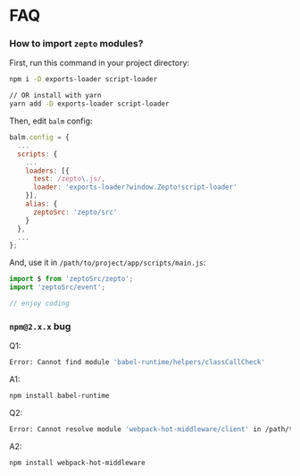 # FAQ

### How to import `zepto` modules?

First, run this command in your project directory:

```sh
npm i -D exports-loader script-loader

// OR install with yarn
yarn add -D exports-loader script-loader
```

Then, edit `balm` config:

```js
balm.config = {
  ...
  scripts: {
    ...
    loaders: [{
      test: /zepto\.js/,
      loader: 'exports-loader?window.Zepto!script-loader'
    }],
    alias: {
      zeptoSrc: 'zepto/src'
    }
  },
  ...
};
```

And, use it in `/path/to/project/app/scripts/main.js`:

```js
import $ from 'zeptoSrc/zepto';
import 'zeptoSrc/event';

// enjoy coding
```

### `npm@2.x.x` bug

Q1:

```sh
Error: Cannot find module 'babel-runtime/helpers/classCallCheck'
```

A1:

```sh
npm install babel-runtime
```

Q2:

```sh
Error: Cannot resolve module 'webpack-hot-middleware/client' in /path/to/your_project
```

A2:

```sh
npm install webpack-hot-middleware
```
